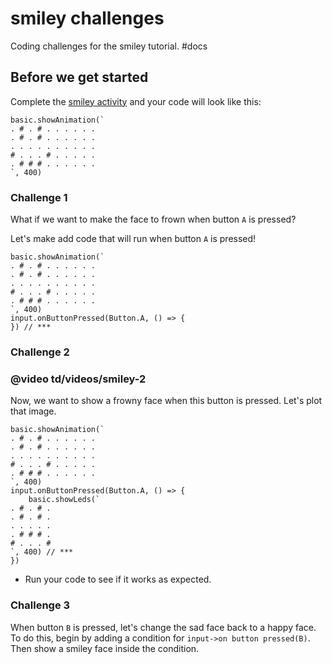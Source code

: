 # smiley challenges

Coding challenges for the smiley tutorial. #docs

## Before we get started

Complete the [smiley activity](/lessons/smiley/activity) and your code will look like this:

```
basic.showAnimation(`
. # . # . . . . . .
. # . # . . . . . .
. . . . . . . . . .
# . . . # . . . . .
. # # # . . . . . .
`, 400)
```

### Challenge 1

What if we want to make the face to frown when button `A` is pressed?

Let's make add code that will run when button `A` is pressed!

```
basic.showAnimation(`
. # . # . . . . . .
. # . # . . . . . .
. . . . . . . . . .
# . . . # . . . . .
. # # # . . . . . .
`, 400)
input.onButtonPressed(Button.A, () => {
}) // ***
```

### Challenge 2

### @video td/videos/smiley-2

Now, we want to show a frowny face when this button is pressed. Let's plot that image.

```
basic.showAnimation(`
. # . # . . . . . .
. # . # . . . . . .
. . . . . . . . . .
# . . . # . . . . .
. # # # . . . . . .
`, 400)
input.onButtonPressed(Button.A, () => {
    basic.showLeds(`
. # . # .
. # . # .
. . . . .
. # # # .
# . . . #
`, 400) // ***
})
```

* Run your code to see if it works as expected.

### Challenge 3

When button `B` is pressed, let's change the sad face back to a happy face. To do this, begin by adding a condition for `input->on button pressed(B)`. Then show a smiley face inside the condition.

